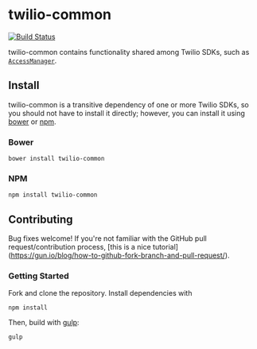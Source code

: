 twilio-common
=============

[![Build Status](https://travis-ci.org/twilio/twilio-common.svg?branch=master)](https://travis-ci.org/twilio/twilio-common)

twilio-common contains functionality shared among Twilio SDKs, such as
[`AccessManager`](lib/accessmanager.js).

Install
-------

twilio-common is a transitive dependency of one or more Twilio SDKs, so you
should not have to install it directly; however, you can install it using
[bower](http://bower.io) or [npm](https://www.npmjs.com).

### Bower

```
bower install twilio-common
```

### NPM

```
npm install twilio-common
```

Contributing
------------

Bug fixes welcome! If you're not familiar with the GitHub pull
request/contribution process, [this is a nice tutorial]
(https://gun.io/blog/how-to-github-fork-branch-and-pull-request/).

### Getting Started

Fork and clone the repository. Install dependencies with

```
npm install
```

Then, build with [gulp](http://gulpjs.com):

```
gulp
```
